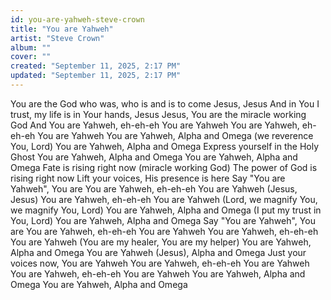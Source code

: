 ```yaml
---
id: you-are-yahweh-steve-crown
title: "You are Yahweh"
artist: "Steve Crown"
album: ""
cover: ""
created: "September 11, 2025, 2:17 PM"
updated: "September 11, 2025, 2:17 PM"
---
```


You are the God who was, who is and is to come
Jesus, Jesus
And in You I trust, my life is in Your hands, Jesus
Jesus, You are the miracle working God
And You are Yahweh, eh-eh-eh
You are Yahweh
You are Yahweh, eh-eh-eh
You are Yahweh
You are Yahweh, Alpha and Omega (we reverence You, Lord)
You are Yahweh, Alpha and Omega
Express yourself in the Holy Ghost
You are Yahweh, Alpha and Omega
You are Yahweh, Alpha and Omega
Fate is rising right now (miracle working God)
The power of God is rising right now
Lift your voices, His presence is here
Say "You are Yahweh", You are
You are Yahweh, eh-eh-eh
You are Yahweh (Jesus, Jesus)
You are Yahweh, eh-eh-eh
You are Yahweh (Lord, we magnify You, we magnify You, Lord)
You are Yahweh, Alpha and Omega (I put my trust in You, Lord)
You are Yahweh, Alpha and Omega
Say "You are Yahweh", You are
You are Yahweh, eh-eh-eh
You are Yahweh
You are Yahweh, eh-eh-eh
You are Yahweh (You are my healer, You are my helper)
You are Yahweh, Alpha and Omega
You are Yahweh (Jesus), Alpha and Omega
Just your voices now, You are Yahweh
You are Yahweh, eh-eh-eh
You are Yahweh
You are Yahweh, eh-eh-eh
You are Yahweh
You are Yahweh, Alpha and Omega
You are Yahweh, Alpha and Omega